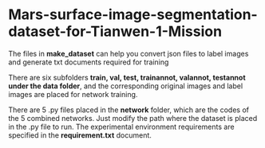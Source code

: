 # Mars-surface-image-segmentation-dataset-for-Tianwen-1-Mission  
  
The files in **make_dataset** can help you convert json files to label images and generate txt documents required for training  
  
There are six subfolders **train, val, test, trainannot, valannot, testannot under the data folder**, and the corresponding original images and label images are placed for network training.  
  
There are 5 .py files placed in the **network** folder, which are the codes of the 5 combined networks. Just modify the path where the dataset is placed in the .py file to run. The experimental environment requirements are specified in the **requirement.txt** document. 
